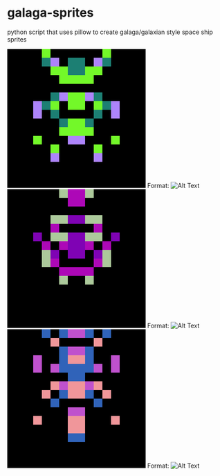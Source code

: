 # galaga-sprites
python script that uses pillow to create galaga/galaxian style space ship sprites

![GitHub Logo](/examples/1.png)
Format: ![Alt Text](url)
![GitHub Logo](/examples/2.png)
Format: ![Alt Text](url)
![GitHub Logo](/examples/3.png)
Format: ![Alt Text](url)
